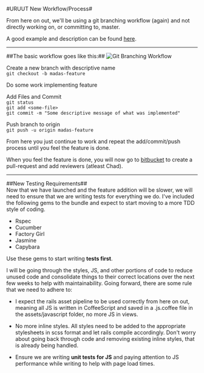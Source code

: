 #URUUT New Workflow/Process#

From here on out, we'll be using a git branching workflow (again) and not directly working on, or committing to, master.

A good example and description can be found [here][1].       
***
##The basic workflow goes like this:##
![](https://www.atlassian.com/git/workflows/pageSections/00/contentFullWidth/0/tabs/01/pageSections/07/contentFullWidth/0/content_files/file0/document/git-workflow-feature-branch-1.png "Git Branching Workflow")

Create a new branch with descriptive name  
`git checkout -b madas-feature`

Do some work implementing feature  

Add Files and Commit  
`git status`  
`git add <some-file>`  
`git commit -m "Some descriptive message of what was implemented"`

Push branch to origin  
`git push -u origin madas-feature`  

From here you just continue to work and repeat the add/commit/push process until you feel the feature is done.  

When you feel the feature is done, you will now go to [bitbucket][2] to create a pull-request and add reviewers (atleast Chad).  
***

##New Testing Requirements##  
Now that we have launched and the feature addition will be slower, we will need to ensure that we are writing tests for everything we do.  I've included the following gems to the bundle and expect to start moving to a more TDD style of coding.

* Rspec
* Cucumber
* Factory Girl
* Jasmine
* Capybara

Use these gems to start writing **tests first**.  

I will be going through the styles, JS, and other portions of code to reduce unused code and consolidate things to their correct locations over the next few weeks to help with maintainability.  Going forward, there are some rule that we need to adhere to:  

* I expect the rails asset pipeline to be used correctly from here on out, meaning all JS is written in CoffeeScript and saved in a .js.coffee file in the assets/javascript folder, no more JS in views.  
  
* No more inline styles.  All styles need to be added to the appropriate stylesheets in scss format and let rails compile accordingly.  Don't worry about going back through code and removing existing inline styles, that is already being handled.

* Ensure we are writing **unit tests for JS** and paying attention to JS performance while writing to help with page load times.  





[1]: https://www.atlassian.com/git/workflows#!workflow-feature-branch
[2]: https://bitbucket.org/chaddy81/crowdfundproject-dev/pull-request/new
